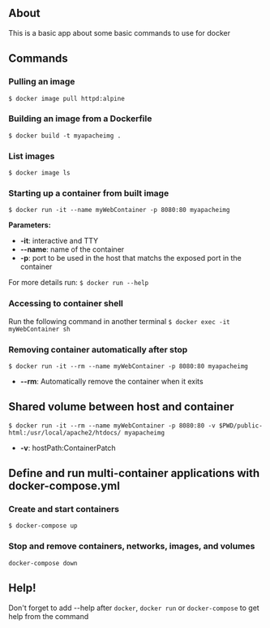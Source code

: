 ## About
This is a basic app about some basic commands to use for docker

## Commands

### Pulling an image
`$ docker image pull httpd:alpine`

### Building an image from a Dockerfile
`$ docker build -t myapacheimg .`

### List images
`$ docker image ls`

### Starting up a container from built image
`$ docker run -it --name myWebContainer -p 8080:80 myapacheimg`

**Parameters:**
- **-it**: interactive and TTY
- **--name**: name of the container
- **-p**: port to be used in the host that matchs the exposed port in the container

For more details run:
`$ docker run --help`

### Accessing to container shell
Run the following command in another terminal
`$ docker exec -it myWebContainer sh`

### Removing container automatically after stop
`$ docker run -it --rm --name myWebContainer -p 8080:80 myapacheimg`

- **--rm**: Automatically remove the container when it exits

## Shared volume between host and container
`$ docker run -it --rm --name myWebContainer -p 8080:80 -v $PWD/public-html:/usr/local/apache2/htdocs/ myapacheimg`

- **-v**: hostPath:ContainerPatch

## Define and run multi-container applications with docker-compose.yml

### Create and start containers
`$ docker-compose up`

### Stop and remove containers, networks, images, and volumes
`docker-compose down`

## Help!
Don't forget to add --help after `docker`, `docker run` or `docker-compose` to get help from the command